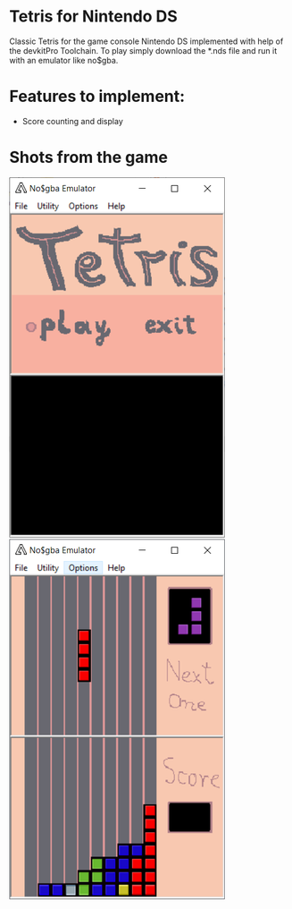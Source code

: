 # Tetris for Nintendo DS
Classic Tetris for the game console Nintendo DS implemented with help of the devkitPro Toolchain.
To play simply download the *.nds file and run it with an emulator like no$gba.

# Features to implement:
  - Score counting and display
  
# Shots from the game

![](game_images/menu.png) ![](game_images/gameplay.png)